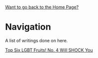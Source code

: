 [Want to go back to the Home Page?](index.md)
# Navigation

A list of writings done on here. 


[Top Six LGBT Fruits! No. 4 Will SHOCK You](https://github.com/dyschordia/dyschordia.github.io/blob/d202b3573bd2acc7ecb09fbf4c8d778ea8510bac/2022-08-05%20Top%20Six%20LGBT%20Fruits%20No.%204%20will%20SHOCK%20you.md)

